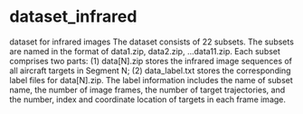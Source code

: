 # dataset_infrared
dataset for infrared images
The dataset consists of 22 subsets. The subsets are named in the format of data1.zip, data2.zip, …data11.zip. Each subset comprises two parts: (1) data[N].zip stores the infrared image sequences of all aircraft targets in Segment N; (2) data_label.txt stores the corresponding label files for data[N].zip. The label information includes the name of subset name, the number of image frames, the number of target trajectories, and the number, index and coordinate location of targets in each frame image.
